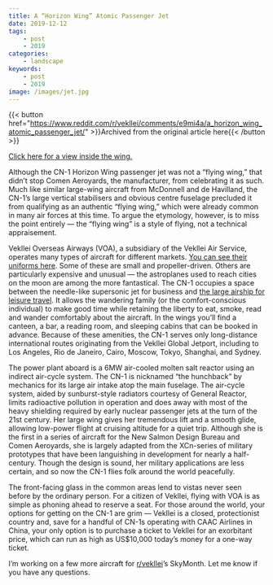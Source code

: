 ```yaml
---
title: A “Horizon Wing” Atomic Passenger Jet
date: 2019-12-12
tags:
    - post
    - 2019
categories:
    - landscape
keywords:
    - post
    - 2019
image: /images/jet.jpg
---
```

{{< button href="https://www.reddit.com/r/vekllei/comments/e9mi4a/a_horizon_wing_atomic_passenger_jet/" >}}Archived from the original article here{{< /button >}}

[Click here for a view inside the wing.](https://www.reddit.com/r/vekllei/comments/e7vqo3/inside_voas_flying_wing_atomic_passenger_jet/)

Although  the CN-1 Horizon Wing passenger jet was not a “flying wing,” that  didn’t stop Comen Aeroyards, the manufacturer, from celebrating it as  such. Much like similar large-wing aircraft from McDonnell and de  Havilland, the CN-1’s large vertical stabilisers and obvious centre  fuselage precluded it from qualifying as an authentic “flying wing,”  which were already common in many air forces at this time. To argue the  etymology, however, is to miss the point entirely — the “flying wing” is  a style of flying, not a technical appraisement.

Vekllei Overseas Airways (VOA), a subsidiary of the Vekllei Air Service, operates many types of aircraft for different markets. [You can see their uniforms here](https://www.reddit.com/r/vekllei/comments/dyjdsn/air_stewards_in_vekllei/).  Some of these are small and propeller-driven. Others are particularly  expensive and unusual — the astroplanes used to reach cities on the moon  are among the more fantastical. The CN-1 occupies a space between the  needle-like supersonic jet for business and [the large airship for leisure travel](https://www.reddit.com/r/vekllei/comments/e0xl3w/oceanliners_of_the_sky_vacuum_dirigibles_in/).  It allows the wandering family (or the comfort-conscious individual) to  make good time while retaining the liberty to eat, smoke, read and  wander comfortably about the aircraft. In the wings you’ll find a  canteen, a bar, a reading room, and sleeping cabins that can be booked  in advance. Because of these amenities, the CN-1 serves only  long-distance international routes originating from the Vekllei Global  Jetport, including to Los Angeles, Rio de Janeiro, Cairo, Moscow, Tokyo,  Shanghai, and Sydney.

The power  plant aboard is a 6MW air-cooled molten salt reactor using an indirect  air-cycle system. The CN-1 is nicknamed “the hunchback” by mechanics for  its large air intake atop the main fuselage. The air-cycle system,  aided by sunburst-style radiators courtesy of General Reactor, limits  radioactive pollution in operation and does away with most of the heavy  shielding required by early nuclear passenger jets at the turn of the  21st century. Her large wing gives her tremendous lift and a smooth  glide, allowing low-power flight at cruising altitude for a quiet trip.  Although she is the first in a series of aircraft for the New Salmon  Design Bureau and Comen Aeroyards, she is largely adapted from the  XCn-series of military prototypes that have been languishing in  development for nearly a half-century. Though the design is sound, her  military applications are less certain, and so now the CN-1 flies folk  around the world peacefully.

The  front-facing glass in the common areas lend to vistas never seen before  by the ordinary person. For a citizen of Vekllei, flying with VOA is as  simple as phoning ahead to reserve a seat. For those around the world,  your options for getting on the CN-1 are grim — Vekllei is a closed,  protectionist country and, save for a handful of CN-1s operating with  CAAC Airlines in China, your only option is to purchase a ticket to  Vekllei for an exorbitant price, which can run as high as US$10,000  today’s money for a one-way ticket.

I’m working on a few more aircraft for [r/vekllei](https://www.reddit.com/r/vekllei/)’s SkyMonth. Let me know if you have any questions.
